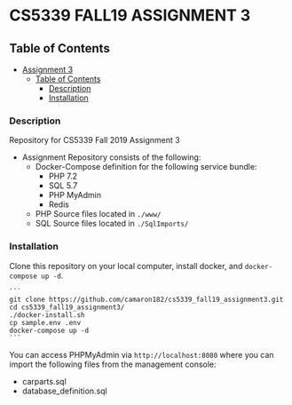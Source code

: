 # CS5339 FALL19 ASSIGNMENT 3
## Table of Contents
- [Assignment 3](#cs5339-fall19-assignment-3)
  - [Table of Contents](#table-of-contents)
    - [Description](#description)
    - [Installation](#installation)

### Description
Repository for CS5339 Fall 2019 Assignment 3

- Assignment Repository consists of the following:
  * Docker-Compose definition for the following service bundle:
    - PHP 7.2
    - SQL 5.7
    - PHP MyAdmin
    - Redis
  * PHP Source files located in `./www/`
  * SQL Source files located in `./SqlImports/`

### Installation

Clone this repository on your local computer, install docker, and `docker-compose up -d`.

    ```
    git clone https://github.com/camaron182/cs5339_fall19_assignment3.git
    cd cs5339_fall19_assignment3/
    ./docker-install.sh
    cp sample.env .env
    docker-compose up -d
    ```
You can access PHPMyAdmin via `http://localhost:8080` where you can import the following files from the management console:
* carparts.sql
* database_definition.sql